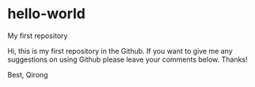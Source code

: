 # hello-world
My first repository

Hi, this is my first repository in the Github. If you want to give me any suggestions on using Github please leave your comments below. Thanks!

Best,
Qirong
